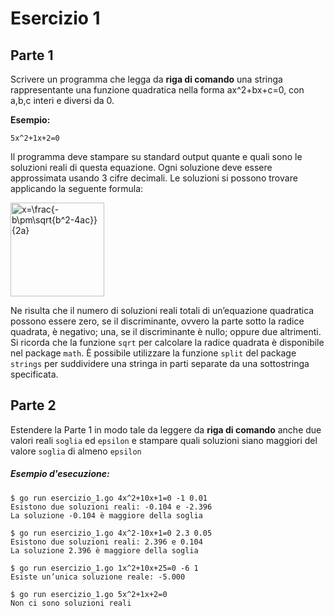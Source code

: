# Esercizio 1

## Parte 1

Scrivere un programma che legga da **riga di comando** una stringa rappresentante una funzione quadratica nella forma ax^2+bx+c=0, con a,b,c interi e diversi da 0.

**Esempio:**

`5x^2+1x+2=0`

Il programma deve stampare su standard output quante e quali sono le soluzioni reali di questa equazione. Ogni soluzione deve essere approssimata usando 3 cifre decimali. Le soluzioni si possono trovare applicando la seguente formula:

<img src="https://ewserver.di.unimi.it/marble/equation.jpg" alt="x=\frac{-b\pm\sqrt{b^2-4ac}}{2a}" width="150"/>

Ne risulta che il numero di soluzioni reali totali di un’equazione quadratica possono essere zero, se il discriminante, ovvero la parte sotto la radice quadrata, è negativo; una, se il discriminante è nullo; oppure due altrimenti.
Si ricorda che la funzione `sqrt` per calcolare la radice quadrata è disponibile nel package `math`.
È possibile utilizzare la funzione `split` del package `strings` per suddividere una stringa in parti separate da una sottostringa specificata.

## Parte 2

Estendere la Parte 1 in modo tale da leggere da **riga di comando** anche due valori reali `soglia` ed `epsilon` e stampare quali soluzioni siano maggiori del valore `soglia` di almeno `epsilon`

##### Esempio d'esecuzione:
```text
$ go run esercizio_1.go 4x^2+10x+1=0 -1 0.01
Esistono due soluzioni reali: -0.104 e -2.396
La soluzione -0.104 è maggiore della soglia

$ go run esercizio_1.go 4x^2-10x+1=0 2.3 0.05
Esistono due soluzioni reali: 2.396 e 0.104
La soluzione 2.396 è maggiore della soglia

$ go run esercizio_1.go 1x^2+10x+25=0 -6 1
Esiste un’unica soluzione reale: -5.000

$ go run esercizio_1.go 5x^2+1x+2=0
Non ci sono soluzioni reali
```
